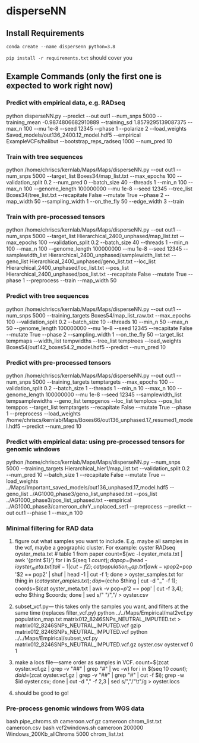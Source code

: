 # disperseNN

## Install Requirements
`conda create --name dispersenn python=3.8`

`pip install -r requirements.txt` should cover you

## Example Commands (only the first one is expected to work right now)

### Predict with empirical data, e.g. RADseq
python disperseNN.py --predict --out out1 --num_snps 5000 --training_mean -0.9874806682910889 --training_sd 1.8579295139087375 --max_n 100 --mu 1e-8 --seed 12345 --phase 1 --polarize 2 --load_weights Saved_models/out136_2400.12_model.hdf5 --empirical ExampleVCFs/halibut --bootstrap_reps_radseq 1000 --num_pred 10

### Train with tree sequences
python /home/chriscs/kernlab/Maps/Maps/disperseNN.py --out out1 --num_snps 5000 --target_list Boxes34/map_list.txt --max_epochs 100 --validation_split 0.2 --num_pred 0 --batch_size 40 --threads 1 --min_n 100 --max_n 100 --genome_length 100000000 --mu 1e-8 --seed 12345 --tree_list Boxes34/tree_list.txt --recapitate False --mutate True --phase 2 --map_width 50 --sampling_width 1 --on_the_fly 50 --edge_width 3 --train

### Train with pre-processed tensors
python /home/chriscs/kernlab/Maps/Maps/disperseNN.py --out out1 --num_snps 5000 --target_list Hierarchical_2400_unphased/map_list.txt --max_epochs 100 --validation_split 0.2 --batch_size 40 --threads 1 --min_n 100 --max_n 100 --genome_length 100000000 --mu 1e-8 --seed 12345 --samplewidth_list Hierarchical_2400_unphased/samplewidth_list.txt --geno_list Hierarchical_2400_unphased/geno_list.txt --loc_list Hierarchical_2400_unphased/loc_list.txt --pos_list Hierarchical_2400_unphased/pos_list.txt --recapitate False --mutate True --phase 1 --preprocess --train --map_width 50

### Predict with tree sequences
python /home/chriscs/kernlab/Maps/Maps/disperseNN.py --out out1 --num_snps 5000 --training_targets Boxes54/map_list_raw.txt --max_epochs 100 --validation_split 0.2 --batch_size 10 --threads 10 --min_n 50 --max_n 50 --genome_length 100000000 --mu 1e-8 --seed 12345 --recapitate False --mutate True --phase 2 --sampling_width 1 --on_the_fly 50 --target_list tempmaps --width_list tempwidths --tree_list temptrees --load_weights Boxes54/out142_boxes54.2_model.hdf5 --predict --num_pred 10

### Predict with pre-processed tensors
python /home/chriscs/kernlab/Maps/Maps/disperseNN.py --out out1 --num_snps 5000 --training_targets temptargets --max_epochs 100 --validation_split 0.2 --batch_size 1 --threads 1 --min_n 10 --max_n 100 --genome_length 100000000 --mu 1e-8 --seed 12345 --samplewidth_list tempsamplewidths --geno_list tempgenos --loc_list templocs --pos_list temppos --target_list temptargets --recapitate False --mutate True --phase 1 --preprocess --load_weights /home/chriscs/kernlab/Maps/Boxes66/out136_unphased.17_resumed1_model.hdf5 --predict --num_pred 10

### Predict with empirical data: using pre-processed tensors for genomic windows
python /home/chriscs/kernlab/Maps/Maps/disperseNN.py --num_snps 5000 --training_targets Hierarchical_hier1/map_list.txt --validation_split 0.2 --num_pred 10 --batch_size 1 --recapitate False --mutate True --load_weights ../Maps/Important_saved_models/out136_unphased.17_model.hdf5 --geno_list ../AG1000_phase3/geno_list_unphased.txt --pos_list ../AG1000_phase3/pos_list_uphased.txt --empirical ../AG1000_phase3/cameroon_chrY_unplaced_set1 --preprocess --predict --out out1 --phase 1 --max_n 100

### Minimal filtering for RAD data
1. figure out what samples you want to include. E.g. maybe all samples in the vcf, maybe a geographic cluster.
   For example: oyster RADseq
   oyster_meta.txt # table 1 from paper
   count=$(wc -l oyster_meta.txt | awk '{print $1}')
   for i in $(seq 1 $count); do pop=$(head -$i oyster_meta.txt | tail -1 | cut -f 2); cat population_map.txt | awk -v pop2=$pop '$2 == pop2' | shuf | head -1 | cut -f 1; done > oyster_samples.txt
   for thing in $(cat oyster_samples.txt); do p=$(echo $thing | cut -d "_" -f 1); coords=$(cat oyster_meta.txt | awk -v pop=$p '$2 == pop' | cut -f 3,4); echo $thing $coords; done | sed s/" "/","/ > oyster.csv

2. subset_vcf.py— this takes only the samples you want, and filters at the same time (replaces filter_vcf.py)
   python ../../Maps/Empirical/mat2vcf.py population_map.txt matrix012_8246SNPs_NEUTRAL_IMPUTED.txt > matrix012_8246SNPs_NEUTRAL_IMPUTED.vcf 
   gzip matrix012_8246SNPs_NEUTRAL_IMPUTED.vcf 
   python ../../Maps/Empirical/subset_vcf.py matrix012_8246SNPs_NEUTRAL_IMPUTED.vcf.gz oyster.csv oyster.vcf 0 1

3. make a locs file—same order as samples in VCF.
   count=$(zcat oyster.vcf.gz | grep -v "##" | grep "#" | wc -w)
   for i in $(seq 10 $count); do id=$(zcat oyster.vcf.gz | grep -v "##" | grep "#" | cut -f $i); grep -w $id oyster.csv; done | cut -d "," -f 2,3 | sed s/","/"\t"/g > oyster.locs

4. should be good to go!

### Pre-process genomic windows from WGS data
bash pipe_chroms.sh cameroon.vcf.gz cameroon chrom_list.txt cameroon.csv
bash vcf2windows.sh cameroon 200000 Windows_200Kb_allChroms 5000 chrom_list.txt
